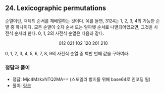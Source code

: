 ## 24. Lexicographic permutations

순열이란, 객체의 순서를 재배열하는 것이다. 예를 들면, 3124는 1, 2, 3, 4의 가능한 순열 중 하나이다. 모든 순열이 숫자 순서 또는 알파벳 순서로 나열되어있으면, 그것을 사전식 순서라 한다. 0, 1, 2의 사전식 순열은 다음과 같다.

<p align="center">
  012   021   102   120   201   210
</p>

0, 1, 2, 3, 4, 5, 6, 7, 8, 9의 사전식 순열 중 백만 번째 값을 구하여라.

### 정답과 풀이

* 정답: Mjc4MzkxNTQ2MA== (스포일러 방지를 위해 base64로 인코딩 됨)
* 풀이: [링크](./explanation.md)
